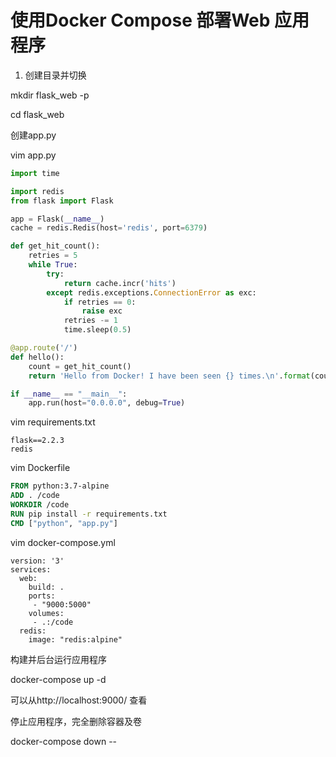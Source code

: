 # 使用Docker Compose 部署Web 应用程序

1. 创建目录并切换

mkdir flask_web -p

cd flask_web

创建app.py

vim app.py

```python
import time

import redis
from flask import Flask

app = Flask(__name__)
cache = redis.Redis(host='redis', port=6379)

def get_hit_count():
    retries = 5
    while True:
        try:
            return cache.incr('hits')
        except redis.exceptions.ConnectionError as exc:
            if retries == 0:
                raise exc
            retries -= 1
            time.sleep(0.5)

@app.route('/')
def hello():
    count = get_hit_count()
    return 'Hello from Docker! I have been seen {} times.\n'.format(count)

if __name__ == "__main__":
    app.run(host="0.0.0.0", debug=True)
```

vim requirements.txt

```
flask==2.2.3
redis
```

vim Dockerfile

```dockerfile
FROM python:3.7-alpine
ADD . /code
WORKDIR /code
RUN pip install -r requirements.txt
CMD ["python", "app.py"]
```

vim docker-compose.yml

```
version: '3'
services:
  web:
    build: .
    ports:
     - "9000:5000"
    volumes:
     - .:/code
  redis:
    image: "redis:alpine"
```

构建并后台运行应用程序

docker-compose up -d 

可以从http://localhost:9000/ 查看 



停止应用程序，完全删除容器及卷

docker-compose down --